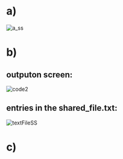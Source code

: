 # a)
![a_ss](https://github.com/user-attachments/assets/e7b5854c-7331-4f47-9b92-6db9d9cb9d7b)
# b)
  ## outputon screen:
  ![code2](https://github.com/user-attachments/assets/c62b363d-ab27-41b6-8de3-b95ba19a21cf)
  
  ## entries in the shared_file.txt:
  ![textFileSS](https://github.com/user-attachments/assets/64bacef9-2749-4838-a5c2-1eaa8bd982b4)

# c)


